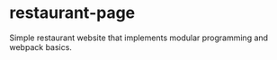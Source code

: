 # restaurant-page
Simple restaurant website that implements modular programming and webpack basics.
